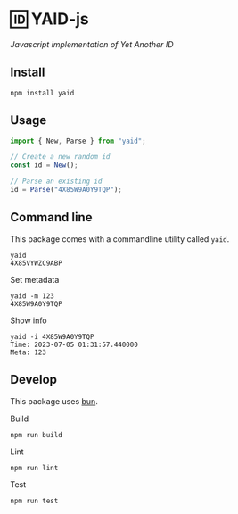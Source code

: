 # 🆔 YAID-js

_Javascript implementation of Yet Another ID_

## Install

    npm install yaid

## Usage

```js
import { New, Parse } from "yaid";

// Create a new random id
const id = New();

// Parse an existing id
id = Parse("4X85W9A0Y9TQP");
```

## Command line

This package comes with a commandline utility called `yaid`.

    yaid
    4X85VYWZC9ABP

Set metadata

    yaid -m 123
    4X85W9A0Y9TQP

Show info

    yaid -i 4X85W9A0Y9TQP
    Time: 2023-07-05 01:31:57.440000
    Meta: 123

## Develop

This package uses [bun](https://bun.sh).

Build

    npm run build

Lint

    npm run lint

Test

    npm run test
